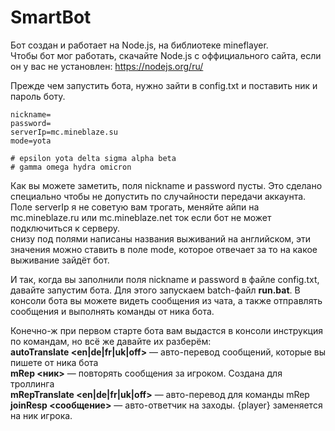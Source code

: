 # SmartBot

Бот создан и работает на Node.js, на библиотеке mineflayer.\
Чтобы бот мог работать, скачайте Node.js с оффициального сайта, если он у вас не установлен: https://nodejs.org/ru/ 

Прежде чем запустить бота, нужно зайти в config.txt и
поставить ник и пароль боту.
```
nickname=
password=
serverIp=mc.mineblaze.su
mode=yota

# epsilon yota delta sigma alpha beta
# gamma omega hydra omicron
```

Как вы  можете заметить, поля nickname и password пусты. Это сделано специально чтобы не допустить по случайности передачи аккаунта.\
Поле serverIp я не советую вам трогать, меняйте айпи на mc.mineblaze.ru или mc.mineblaze.net ток если бот не может подключиться к серверу.\
снизу под полями написаны названия выживаний на английском, эти значения можно ставить в поле mode, которое отвечает за то на какое выживание зайдёт бот.

И так, когда вы заполнили поля nickname и password в файле config.txt, давайте запустим бота. Для этого запускаем batch-файл **run.bat**. В консоли бота вы можете видеть сообщения из чата, а также отправлять сообщения и выполнять команды от ника бота.

Конечно-ж при первом старте бота вам выдастся в консоли инструкция по командам, но всё же давайте их разберём:\
**autoTranslate <en|de|fr|uk|off>**  — авто-перевод сообщений, которые вы пишете от ника бота\
**mRep <ник>** — повторять сообщения за игроком. Создана для троллинга\
**mRepTranslate <en|de|fr|uk|off>** — авто-перевод для команды mRep\
**joinResp <сообщение>** — авто-ответчик на заходы. {player} заменяется на ник игрока.

